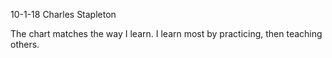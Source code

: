 10-1-18 Charles Stapleton

The chart matches the way I learn. I learn most by practicing, then teaching others.